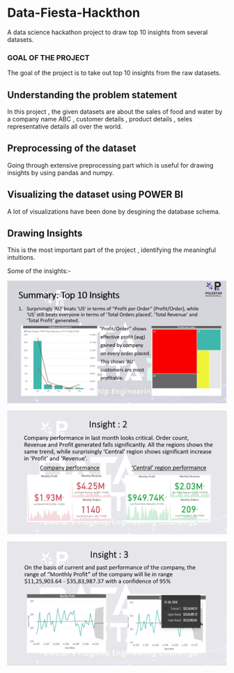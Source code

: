 # Data-Fiesta-Hackthon
A data science hackathon project to draw top 10 insights from several datasets.

### GOAL OF THE PROJECT
The goal of the project is to take out top 10 insights from the raw datasets.

## Understanding the problem statement
In this project , the given datasets are about the sales of  food and water by a company name ABC , customer details , product details , seles representative details
all over the world. 


## Preprocessing of the dataset
Going through extensive preprocessing part which is useful for drawing insights by  using pandas and numpy.


## Visualizing the dataset using POWER BI 
A lot of visualizations have been done by desgining the database schema. 

## Drawing Insights 
This is the most important part of the project , identifying the meaningful intuitions.

Some of the insights:-
<p align="center">
  <img src = "readmeImages/ins1.PNG" width ="800">
</p>
<p align="center">
  <img src = "readmeImages/ins2.PNG" width ="800">
</p>
<p align="center">
  <img src = "readmeImages/ins3.PNG" width ="800">
</p>

